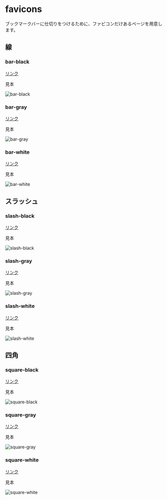 # favicons
ブックマークバーに仕切りをつけるために、ファビコンだけあるページを用意します。

## 線

### bar-black

[リンク](https://higurashi-takuto.github.io/favicons/bar-black/index.html)

見本

![bar-black](bar-black/favicon.png)

### bar-gray

[リンク](https://higurashi-takuto.github.io/favicons/bar-gray/index.html)

見本

![bar-gray](bar-gray/favicon.png)

### bar-white

[リンク](https://higurashi-takuto.github.io/favicons/bar-white/index.html)

見本

![bar-white](bar-white/favicon.png)


## スラッシュ

### slash-black

[リンク](https://higurashi-takuto.github.io/favicons/slash-black/index.html)

見本

![slash-black](slash-black/favicon.png)

### slash-gray

[リンク](https://higurashi-takuto.github.io/favicons/slash-gray/index.html)

見本

![slash-gray](slash-gray/favicon.png)

### slash-white

[リンク](https://higurashi-takuto.github.io/favicons/slash-white/index.html)

見本

![slash-white](slash-white/favicon.png)

## 四角

### square-black

[リンク](https://higurashi-takuto.github.io/favicons/square-black/index.html)

見本

![square-black](square-black/favicon.png)

### square-gray

[リンク](https://higurashi-takuto.github.io/favicons/square-gray/index.html)

見本

![square-gray](square-gray/favicon.png)

### square-white

[リンク](https://higurashi-takuto.github.io/favicons/square-white/index.html)

見本

![square-white](square-white/favicon.png)
